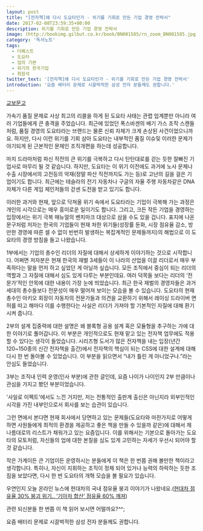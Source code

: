 ```yaml
---
layout: post
title: "[전자책]왜 다시 도요타인가 - 위기를 기회로 만든 기업 경영 전략서"
date: 2017-02-08T23:59:35+00:00
description: 위기를 기회로 만든 기업 경영 전략서
image: (http://bookimg.gilbut.co.kr/book/BN001585/rn_zoom_BN001585.jpg) {: height="100px" width="100px"}
category: '독서노트'  
tags: 
  - 더퀘스트
  - 도요타
  - 업의 기본
  - 위기의 한국기업
  - 최원석
twitter_text: '[전자책]왜 다시 도요타인가 - 위기를 기회로 만든 기업 경영 전략서'
introduction: '요즘 배터리 문제로 시끌벅적한 삼성 전자 분들께도 권합니다.'
---
```


[교보문고](http://digital.kyobobook.co.kr/digital/ebook/ebookDetail.ink?selectedLargeCategory=001&barcode=4801160500234&orderClick=LEH&Kc=)

가속기 품질 문제로 사상 최고의 리콜을 하게 된 도요타 사태는 관렵 업계뿐만 아니라 여러 기업들에게 큰 충격을 주었습니다. 최근에 있었던 폭스바겐의 배기 가스 조작 스캔들처럼, 품질 경영의 도요타라는 브랜드는 물론 신뢰 자체가 크게 손상된 사건이었으니까요. 하지만, 다시 이런 위기를 기회 삼아 도요타는 내부적인 품질 이슈및 이러한 문제가 야기되게 된 근본적인 문제인 조직개편을 하는데 성공합니다. 

마치 드라마처럼 파신 작전의 큰 위기를 극복하고 다시 탄탄대로를 걷는 듯한 잘빠진 기업사로 마무리 될 것 같습니다. 하지만, 도요타는 이 위기 이전에도 과거에 노사 문제나 수출 시장에서의 고전등의 악재(정말 파산 직전까지도 가는 등)로 고난의 길을 걸은 기업이기도 합니다. 최근에는 테슬라의 전기 자동차나 구글의 자율 주행 자동차같은 DNA자체가 다른 게임 체인저들의 걷센 도전을 받고 있기도 합니다.

이러한 과거와 현재, 앞으로 닥쳐올 위기 속에서 도요타라는 기업이 극복해 가는 과정은 개인의 시각으로는 매우 흥미로운 일이기도 합니다. 그리고, 크든 작든 기업을 경영하는 입장에서는 위기 극복 매뉴얼의 벤치마크 대상으로 삼을 수도 있을 겁니다. 표지에 나온 문구처럼 저자는 한국의 기업들이 현재 처한 위기들(성장률 둔화, 시장 점유율 감소, 방만한 경영에 따른 셀 수 없이 빈번히 발생하는 복잡계적인 문제들까지)의 해법으로 이 도요타의 경영 방침을 들고 나왔습니다.

1부에서는 기업의 총수인 리더의 자질에 대해서 상세하게 이야기하는 것으로 시작합니다. 어쩌면 저자분은 현재 한국의 재벌 3세들이 이 나라의 산업을 이끌 리더로서 매우 부족하다는 말을 먼저 하고 싶었던 게 아닐까 싶습니다. 모든 조직에서 중심이 되는 리더의 역할과 그 자질에 대해서 심도 있게 다루는 부분인데요. 여러 덕목들 보다는 리더의 &#8216;전문가&#8217;적인 안목에 대한 내용이 가장 눈에 띄었습니다. 최근 한국 재벌의 경영자들은 과거 세대의 총수들보다 전문성이 매우 떨어져 보이는 모습을 볼 수 있습니다. 도요타의 현재 총수인 아키오 회장이 자동차의 전문가들과 의견을 교환하기 위해서 레이싱 드라이버 면허를 따고 해마다 이를 수행한다는 사실은 리더가 가져야 할 기본적인 자질에 대해 환기시켜 줍니다.

2부의 설계 집중력에 대한 설명은 왜 블록형 공용 설계 혹은 모듈형을 추구하는 가에 대한 이야기로 풀어갑니다. 이 부분은 개인적으로도 현재 맡고 있는 전자책 업무에도 적용할 수 있다는 생각이 들었습니다. 시리즈형 도서가 많은 전자책을 내는 입장(년간 120~150종의 신간 전자책을 출간)에서 전자책의 핵심이 되는 CSS에 대한 설계에 대해 다시 한 번 돌아볼 수 있었습니다. 이 부분을 읽으면서 &#8220;내가 틀린 게 아니었구나.&#8221;라는 안심도 들었습니다.

3부는 조직내 인력 운영(인사 부분)에 관한 글인데, 요즘 나이가 나이인지 2부 만큼이나 관심을 가지고 봤던 부분이었습니다.
  
'사일로 이펙트'에서도 느낀 거지만, 저는 전통적인 출판계 출신은 아닌지라 외부인적인 시각을 가진 내부인으로서 회사를 보는 습관이 있습니다.

그런 면에서 본다면 현재 회사에서 당면하고 있는 문제들(도요타와 마찬가지로 어떻게 하면 사원들에게 최적의 환경을 제공하고 좋은 책을 만들 수 있을까 같은)에 대해서 제 나름대로의 리스트가 채워가고 있는 요즘입니다. 이를 위해서는 기본으로 돌아가는 도요타의 모토처럼, 자신들의 업에 대한 본질을 심도 있게 고민하는 자세가 우선시 되어야 할 것 같습니다. 

작은 가계이든 큰 기업이든 운영하시는 분들에게 이 책은 한 번쯤 권해 볼만한 책이라고 생각합니다. 특히나, 자신이 지휘하는 조직이 정체 되어 있거나 능력의 하락하는 듯한 조짐을 보았다면, 다시 한 번 도요타의 개혁 모습을 볼 필요가 있습니다.

우연인지 오늘 온라인 뉴스에 현대차의 국내 점유율 붕괴 이야기가 나왔네요.([현대차 점유율 30% 붕괴 위기.. &#8216;기아차 합산&#8217; 점유율 60% 깨져](http://v.media.daum.net/v/20170208172509643?f=m))

관련 되신분들 한 번쯤 이 책 읽어 보시면 어떨까요?^^;
  
요즘 배터리 문제로 시끌벅적한 삼성 전자 분들께도 권합니다.
